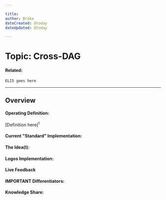 ```yaml
---

title:
author: Broke
dateCreated: @today
dateUpdated: @today

---
```


# Topic: Cross-DAG
#### Related:
`ELI5 goes here`

---

## Overview

#### Operating Definition:
[Definition here]<sup>1</sup>

#### Current "Standard" Implementation:


#### The Idea(l):


#### Logos Implementation:


#### Live Feedback


#### IMPORTANT Differentiators:


#### Knowledge Share: